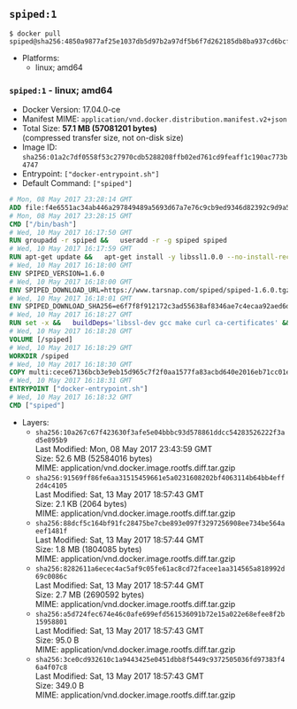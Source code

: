 ## `spiped:1`

```console
$ docker pull spiped@sha256:4850a9877af25e1037db5d97b2a97df5b6f7d262185db8ba937cd6bcf79e9400
```

-	Platforms:
	-	linux; amd64

### `spiped:1` - linux; amd64

-	Docker Version: 17.04.0-ce
-	Manifest MIME: `application/vnd.docker.distribution.manifest.v2+json`
-	Total Size: **57.1 MB (57081201 bytes)**  
	(compressed transfer size, not on-disk size)
-	Image ID: `sha256:01a2c7df0558f53c27970cdb5288208ffb02ed761cd9feaff1c190ac773b4747`
-	Entrypoint: `["docker-entrypoint.sh"]`
-	Default Command: `["spiped"]`

```dockerfile
# Mon, 08 May 2017 23:28:14 GMT
ADD file:f4e6551ac34ab446a297849489a5693d67a7e76c9cb9ed9346d82392c9d9a5fe in / 
# Mon, 08 May 2017 23:28:15 GMT
CMD ["/bin/bash"]
# Wed, 10 May 2017 16:17:50 GMT
RUN groupadd -r spiped &&	useradd -r -g spiped spiped
# Wed, 10 May 2017 16:17:59 GMT
RUN apt-get update &&	apt-get install -y libssl1.0.0 --no-install-recommends &&	rm -rf /var/lib/apt/lists/*
# Wed, 10 May 2017 16:18:00 GMT
ENV SPIPED_VERSION=1.6.0
# Wed, 10 May 2017 16:18:00 GMT
ENV SPIPED_DOWNLOAD_URL=https://www.tarsnap.com/spiped/spiped-1.6.0.tgz
# Wed, 10 May 2017 16:18:01 GMT
ENV SPIPED_DOWNLOAD_SHA256=e6f7f8f912172c3ad55638af8346ae7c4ecaa92aed6d3fb60f2bda4359cba1e4
# Wed, 10 May 2017 16:18:27 GMT
RUN set -x &&	buildDeps='libssl-dev gcc make curl ca-certificates' &&	apt-get update && apt-get install -y $buildDeps --no-install-recommends &&	rm -rf /var/lib/apt/lists/* &&	curl -fsSL "$SPIPED_DOWNLOAD_URL" -o spiped.tar.gz &&	echo "$SPIPED_DOWNLOAD_SHA256 spiped.tar.gz" |sha256sum -c - &&	mkdir -p /usr/local/src/spiped &&	tar xzf "spiped.tar.gz" -C /usr/local/src/spiped --strip-components=1 &&	rm "spiped.tar.gz" &&	make -C /usr/local/src/spiped &&	make -C /usr/local/src/spiped install &&	rm -rf /usr/local/src/spiped &&	apt-get purge -y --auto-remove $buildDeps
# Wed, 10 May 2017 16:18:28 GMT
VOLUME [/spiped]
# Wed, 10 May 2017 16:18:29 GMT
WORKDIR /spiped
# Wed, 10 May 2017 16:18:30 GMT
COPY multi:cece67136bcb3e9eb15d965c7f2f0aa1577fa83acbd640e2016eb71cc01e0cfa in /usr/local/bin/ 
# Wed, 10 May 2017 16:18:31 GMT
ENTRYPOINT ["docker-entrypoint.sh"]
# Wed, 10 May 2017 16:18:32 GMT
CMD ["spiped"]
```

-	Layers:
	-	`sha256:10a267c67f423630f3afe5e04bbbc93d578861ddcc54283526222f3ad5e895b9`  
		Last Modified: Mon, 08 May 2017 23:43:59 GMT  
		Size: 52.6 MB (52584016 bytes)  
		MIME: application/vnd.docker.image.rootfs.diff.tar.gzip
	-	`sha256:91569ff86fe6aa31515459661e5a0231608202bf4063114b64bb4eff2d4c4105`  
		Last Modified: Sat, 13 May 2017 18:57:43 GMT  
		Size: 2.1 KB (2064 bytes)  
		MIME: application/vnd.docker.image.rootfs.diff.tar.gzip
	-	`sha256:88dcf5c164bf91fc28475be7cbe893e097f3297256908ee734be564aeef1481f`  
		Last Modified: Sat, 13 May 2017 18:57:44 GMT  
		Size: 1.8 MB (1804085 bytes)  
		MIME: application/vnd.docker.image.rootfs.diff.tar.gzip
	-	`sha256:8282611a6ecec4ac5af9c05fe61ac8cd72facee1aa314565a818992d69c0086c`  
		Last Modified: Sat, 13 May 2017 18:57:44 GMT  
		Size: 2.7 MB (2690592 bytes)  
		MIME: application/vnd.docker.image.rootfs.diff.tar.gzip
	-	`sha256:a5d724fec674e46c0afe699efd561536091b72e15a022e68efee8f2b15958801`  
		Last Modified: Sat, 13 May 2017 18:57:43 GMT  
		Size: 95.0 B  
		MIME: application/vnd.docker.image.rootfs.diff.tar.gzip
	-	`sha256:3ce0cd932610c1a9443425e0451dbb8f5449c9372505036fd97383f46a4f07c8`  
		Last Modified: Sat, 13 May 2017 18:57:43 GMT  
		Size: 349.0 B  
		MIME: application/vnd.docker.image.rootfs.diff.tar.gzip
